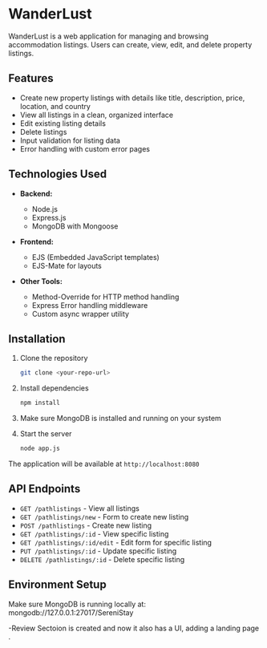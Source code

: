 # WanderLust

WanderLust is a web application for managing and browsing accommodation listings. Users can create, view, edit, and delete property listings.

## Features

- Create new property listings with details like title, description, price, location, and country
- View all listings in a clean, organized interface
- Edit existing listing details
- Delete listings
- Input validation for listing data
- Error handling with custom error pages

## Technologies Used

- **Backend:**
  - Node.js
  - Express.js
  - MongoDB with Mongoose
  
- **Frontend:**
  - EJS (Embedded JavaScript templates)
  - EJS-Mate for layouts
  
- **Other Tools:**
  - Method-Override for HTTP method handling
  - Express Error handling middleware
  - Custom async wrapper utility

## Installation

1. Clone the repository
   ```bash
   git clone <your-repo-url>
   ```

2. Install dependencies
   ```bash
   npm install
   ```

3. Make sure MongoDB is installed and running on your system

4. Start the server
   ```bash
   node app.js
   ```

The application will be available at `http://localhost:8080`

## API Endpoints

- `GET /pathlistings` - View all listings
- `GET /pathlistings/new` - Form to create new listing
- `POST /pathlistings` - Create new listing
- `GET /pathlistings/:id` - View specific listing
- `GET /pathlistings/:id/edit` - Edit form for specific listing
- `PUT /pathlistings/:id` - Update specific listing
- `DELETE /pathlistings/:id` - Delete specific listing

## Environment Setup

Make sure MongoDB is running locally at:
mongodb://127.0.0.1:27017/SereniStay

-Review Sectoion is created and now it also has a UI, adding a landing page .